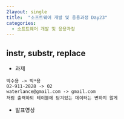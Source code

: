 ```yaml
---
2layout: single
title:  "소프트웨어 개발 및 응용과정 Day23"
categories:
  - 소프트웨어 개발 및 응용과정
---
```


## instr, substr, replace

* 과제

```
박수용 -> 박*용
02-911-2828 -> 02
waterlance@gmail.com -> gmail.com
처럼 출력하되 테이블에 담겨있는 데이터는 변하지 않게
```

* 발표영상

